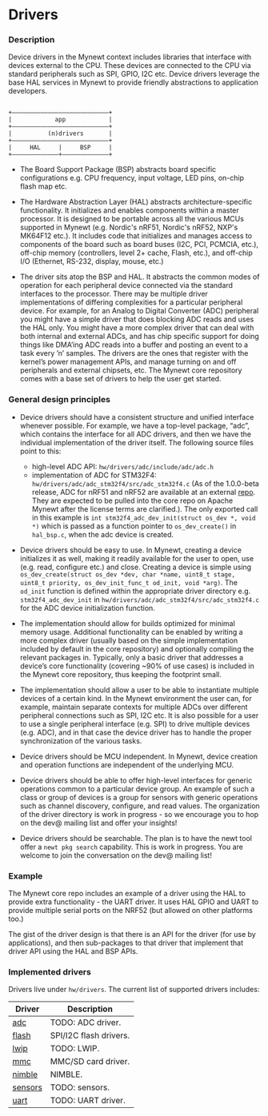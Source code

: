 # Drivers

### Description

Device drivers in the Mynewt context includes libraries that interface with devices external to the CPU. These devices are connected to the CPU via standard peripherals such as SPI, GPIO, I2C etc. Device drivers leverage the base HAL services in Mynewt to provide friendly abstractions to application developers. 

```no-highlight

+———————————————————————————+
|            app            |
+———————————————————————————+
|          (n)drivers       |
+———————————————————————————+
|     HAL     |     BSP     |
+—————————————+—————————————+

```
 
* The Board Support Package (BSP) abstracts board specific configurations e.g. CPU frequency, input voltage, LED pins, on-chip flash map etc.

* The Hardware Abstraction Layer (HAL) abstracts architecture-specific functionality. It initializes and enables components within a master processor. It is designed to be portable across all the various MCUs supported in Mynewt (e.g. Nordic's nRF51, Nordic's nRF52, NXP's MK64F12 etc.). It includes code that initializes and manages access to components of the board such as board buses (I2C, PCI, PCMCIA, etc.), off-chip memory (controllers, level 2+ cache, Flash, etc.), and off-chip I/O (Ethernet, RS-232, display, mouse, etc.)

* The driver sits atop the BSP and HAL. It abstracts the common modes of operation for each peripheral device connected via the standard interfaces to the processor. There may be multiple driver implementations of differing complexities for a particular peripheral device.  For example, for an Analog to Digital Converter (ADC) peripheral you might have a simple driver that does blocking ADC reads and uses the HAL only.  You might have a more complex driver that can deal with both internal and external ADCs, and has chip specific support for doing things like DMA’ing ADC reads into a buffer and posting an event to a task every ’n’ samples.  The drivers are the ones that register with the kernel’s power management APIs, and manage turning on and off peripherals and external chipsets, etc. The Mynewt core repository comes with a base set of drivers to help the user get started.


### General design principles

* Device drivers should have a consistent structure and unified interface whenever possible. For example, we have a top-level package, “adc”, which contains the interface for all ADC drivers, and then we have the individual implementation of the driver itself.  The following source files point to this:

    * high-level ADC API: `hw/drivers/adc/include/adc/adc.h` 
    * implementation of ADC for STM32F4: `hw/drivers/adc/adc_stm32f4/src/adc_stm32f4.c` (As of the 1.0.0-beta release, ADC for nRF51 and nRF52 are available at an external [repo](https://github.com/runtimeco/mynewt_nordic/tree/master/hw/drivers/adc). They are expected to be pulled into the core repo on Apache Mynewt after the license terms are clarified.). The only exported call in this example is `int stm32f4_adc_dev_init(struct os_dev *, void *)` which is passed as a function pointer to `os_dev_create()` in `hal_bsp.c`, when the adc device is created.

* Device drivers should be easy to use. In Mynewt, creating a device initializes it as well, making it readily available for the user to open, use (e.g. read, configure etc.) and close. Creating a device is simple using `os_dev_create(struct os_dev *dev, char *name, uint8_t stage, uint8_t priority, os_dev_init_func_t od_init, void *arg)`. The `od_init` function is defined within the appropriate driver directory e.g. `stm32f4_adc_dev_init` in `hw/drivers/adc/adc_stm32f4/src/adc_stm32f4.c` for the ADC device initialization function. 

* The implementation should allow for builds optimized for minimal memory usage. Additional functionality can be enabled by writing a more complex driver (usually based on the simple implementation included by default in the core repository) and optionally compiling the relevant packages in. Typically, only a basic driver that addresses a device’s core functionality (covering ~90% of use cases) is included in the Mynewt core repository, thus keeping the footprint small.

* The implementation should allow a user to be able to instantiate multiple devices of a certain kind. In the Mynewt environment the user can, for example, maintain separate contexts for multiple ADCs over different peripheral connections such as SPI, I2C etc. It is also possible for a user to use a single peripheral interface (e.g. SPI) to drive multiple devices (e.g. ADC), and in that case the device driver has to handle the proper synchronization of the various tasks. 

* Device drivers should be MCU independent. In Mynewt, device creation and operation functions are independent of the underlying MCU. 
* Device drivers should be able to offer high-level interfaces for generic operations common to a particular device group. An example of such a class or group of devices is a group for sensors with generic operations such as channel discovery, configure, and read values. The organization of the driver directory is work in progress - so we encourage you to hop on the dev@ mailing list and offer your insights!

* Device drivers should be searchable. The plan is to have the newt tool offer a `newt pkg search` capability. This is work in progress. You are welcome to join the conversation on the dev@ mailing list!

### Example

The Mynewt core repo includes an example of a driver using the HAL to provide extra functionality - the UART driver. It uses HAL GPIO and UART to provide multiple serial ports on the NRF52 (but allowed on other platforms too.)

The gist of the driver design is that there is an API for the driver (for use by applications), and then sub-packages to that driver that implement that driver API using the HAL and BSP APIs.

### Implemented drivers

Drivers live under `hw/drivers`. The current list of supported drivers includes:

| Driver | Description |
|---------|-------------|
| [adc](adc.md) | TODO: ADC driver. |
| [flash](flash.md) | SPI/I2C flash drivers. |
| [lwip](lwip.md) | TODO: LWIP. |
| [mmc](mmc.md) | MMC/SD card driver. |
| [nimble](/network/ble/ble_intro/) | NIMBLE. |
| [sensors](sensors.md) | TODO: sensors. |
| [uart](uart.md) | TODO: UART driver. |
